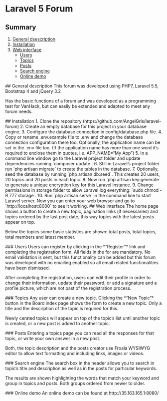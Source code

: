 # Laravel 5 Forum

## Summary
1. [General dsescription](#generalDescription)
2. [Installation](#installation)
3. [Web interface](#webInterface)
   - [Users](#webInteraceUsers)
   - [Topics](#webInteraceTopics)
   - [Posts](#webInteracePosts)
   - [Search engine](#webInterfaceSearchEngine)
   - [Online demo](#webInterfaceOnlineDemo)

<a name="generalDescription" />
## General description
This forum was developed using PHP7, Laravel 5.5, Bootstrap 4 and jQuery 3.2

Has the basic functions of a forum and was developed as a programming test for VanHack, but can easily be extended and adapted to meet any forum needs.

<a name="installation" />
## Installation
1. Clone the repository (https://github.com/AngelGris/laravel-forum)
2. Create an empty database for this project in your database engine.
3. Configure the database connection in config/database.php file.
4. Copy or rename .env.example file to .env and change the database connection configuration there too. Optionally, the application name can be set in the .env file too. (If the application name has more than one word it’s required to enclose them in quotes, i.e. APP_NAME=“My App”)
5. In a command line window go to the Laravel project folder and update dependencies running `composer update`.
6. Still in Laravel’s project folder run `php artisan migrate` to create the tables in the database.
7. Optionally, seed the database by running `php artisan db:seed`. This creates 20 users, 20 topics and 20 posts in each topic.
8. Now run `php artisan key:generate` to generate a unique encryption key for this Laravel instance.
9. Change permissions in storage folder to allow Laravel log everything: `sudo chmod -R 777 storage`.
10. Run `php artisan serve` in the command line to start Laravel server. Now you can enter your web browser and go to `http://localhost:8000` to see it working.

<a name="webInterface" />
## Web interface
The home page shows a button to create a new topic, pagination links (if necessaries) and topics ordered by the last post date, this way topics with the latest posts appear on top.

Below the topics some basic statistics are shown: total posts, total topics, total members and latest member.

<a name="webInterfaceUsers" />
### Users
Users can register by clicking in the *“Register”* link and completing the registration form. All fields in the for are mandatory. No email validation is sent, but this functionality can be added but this forum was developed with no emailing enabled so all email related functionalities have been dismissed.

After completing the registration, users can edit their profile in order to change their information, update their password, or add a signature and a profile picture, which are not past of the registration process.

<a name="webInterfaceTopics" />
### Topics
Any user can create a new topic. Clicking the *“New Topic”* button in the Board index page shows the form to create a new topic. Only a title and the description of the topic is required for this.

Newly cerated topics will appear on top of the topic’s list until another topic is created, or a new post is added to another topic.

<a name="webInterfacePosts" />
### Posts
Entering a topics page you can read all the responses for that topic, or write your own answer in a new post.

Both, the topic description and the posts creator use Froala WYSIWYG editor to allow text formatting and including links, images or videos.

<a name="webInterfaceSearchEngine" />
### Search engine
The search box in the header allows you to search in topic’s title and description as well as in the posts for particular keywords.

The results are shown highlighting the words that match your keyword and group in topics and posts. Both groups ordered from newer to older.

<a name="webInterfaceOnlineDemo" />
### Online demo
An online demo can be found at http://35.163.165.1:8080/